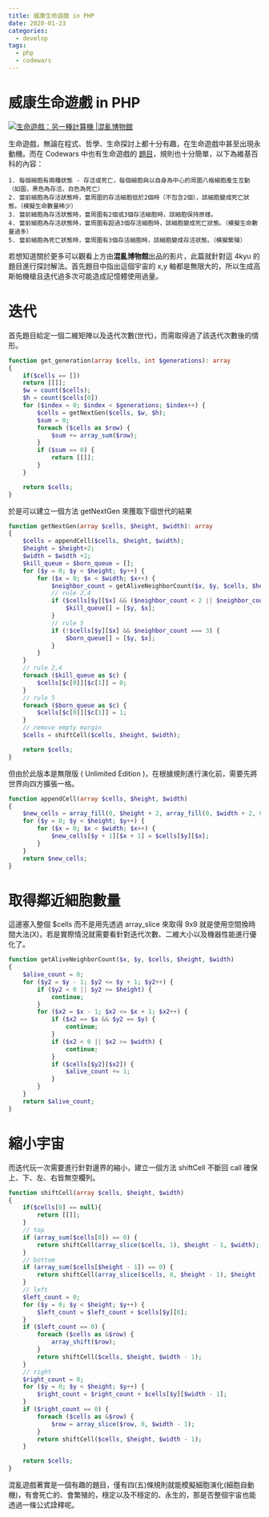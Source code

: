 ```yaml
---
title: 威康生命遊戲 in PHP
date: 2020-01-23
categories:
  - develop
tags:
  - php
  - codewars
---
```


# 威康生命遊戲 in PHP

[![生命遊戲：另一種計算機 |混亂博物館](https://i.ytimg.com/vi/GQNREcMVPHY/hqdefault.jpg)](https://www.youtube.com/embed/GQNREcMVPHY "生命遊戲：另一種計算機 |混亂博物館")

生命遊戲，無論在程式、哲學、生命探討上都十分有趣，在生命遊戲中甚至出現永動機。而在 Codewars 中也有生命遊戲的 [題目](https://www.codewars.com/kata/52423db9add6f6fc39000354)，規則也十分簡單，以下為維基百科的內容：

```
1. 每個細胞有兩種狀態 - 存活或死亡，每個細胞與以自身為中心的周圍八格細胞產生互動（如圖，黑色為存活，白色為死亡）
2. 當前細胞為存活狀態時，當周圍的存活細胞低於2個時（不包含2個），該細胞變成死亡狀態。（模擬生命數量稀少）
3. 當前細胞為存活狀態時，當周圍有2個或3個存活細胞時，該細胞保持原樣。
4. 當前細胞為存活狀態時，當周圍有超過3個存活細胞時，該細胞變成死亡狀態。（模擬生命數量過多）
5. 當前細胞為死亡狀態時，當周圍有3個存活細胞時，該細胞變成存活狀態。（模擬繁殖）
```

若想知道關於更多可以觀看上方由**混亂博物館**出品的影片，此篇就針對這 4kyu 的題目進行探討解法。首先題目中指出這個宇宙的 x,y 軸都是無限大的，所以生成高斯帕機槍且迭代過多次可能造成記憶體使用過量。

# 迭代

首先題目給定一個二維矩陣以及迭代次數(世代)，而需取得過了該迭代次數後的情形。

```PHP
function get_generation(array $cells, int $generations): array
{
    if($cells == [])
    return [[]];
    $w = count($cells);
    $h = count($cells[0])
    for ($index = 0; $index < $generations; $index++) {
        $cells = getNextGen($cells, $w, $h);
        $sum = 0;
        foreach ($cells as $row) {
            $sum += array_sum($row);
        }
        if ($sum == 0) {
            return [[]];
        }
    }

    return $cells;
}
```

於是可以建立一個方法 getNextGen 來獲取下個世代的結果

```PHP
function getNextGen(array $cells, $height, $width): array
{
    $cells = appendCell($cells, $height, $width);
    $height = $height+2;
    $width = $width +2;
    $kill_queue = $born_queue = [];
    for ($y = 0; $y < $height; $y++) {
        for ($x = 0; $x < $width; $x++) {
            $neighbor_count = getAliveNeighborCount($x, $y, $cells, $height, $width);
            // rule 2,4
            if ($cells[$y][$x] && ($neighbor_count < 2 || $neighbor_count > 3)) {
                $kill_queue[] = [$y, $x];
            }
            // rule 5
            if (!$cells[$y][$x] && $neighbor_count === 3) {
                $born_queue[] = [$y, $x];
            }
        }
    }
    // rule 2,4
    foreach ($kill_queue as $c) {
        $cells[$c[0]][$c[1]] = 0;
    }
    // rule 5
    foreach ($born_queue as $c) {
        $cells[$c[0]][$c[1]] = 1;
    }
    // remove empty margin
    $cells = shiftCell($cells, $height, $width);

    return $cells;
}
```

但由於此版本是無限版 ( Unlimited Edition )，在根據規則進行演化前，需要先將世界向四方擴張一格。

```PHP
function appendCell(array $cells, $height, $width)
{
    $new_cells = array_fill(0, $height + 2, array_fill(0, $width + 2, 0));
    for ($y = 0; $y < $height; $y++) {
        for ($x = 0; $x < $width; $x++) {
            $new_cells[$y + 1][$x + 1] = $cells[$y][$x];
        }
    }
    return $new_cells;
}
```

# 取得鄰近細胞數量

這邊塞入整個 $cells 而不是用先透過 array_slice 來取得 9x9 就是使用空間換時間大法(X)，若是實際情況就需要看針對迭代次數、二維大小以及機器性能進行優化了。

```PHP
function getAliveNeighborCount($x, $y, $cells, $height, $width)
{
    $alive_count = 0;
    for ($y2 = $y - 1; $y2 <= $y + 1; $y2++) {
        if ($y2 < 0 || $y2 >= $height) {
            continue;
        }
        for ($x2 = $x - 1; $x2 <= $x + 1; $x2++) {
            if ($x2 == $x && $y2 == $y) {
                continue;
            }
            if ($x2 < 0 || $x2 >= $width) {
                continue;
            }
            if ($cells[$y2][$x2]) {
                $alive_count += 1;
            }
        }
    }
    return $alive_count;
}
```

# 縮小宇宙

而迭代玩一次需要進行針對邊界的縮小，建立一個方法 shiftCell 不斷回 call 確保上、下、左、右皆無空欄列。

```PHP
function shiftCell(array $cells, $height, $width)
{
    if($cells[0] == null){
        return [[]];
    }
    // top
    if (array_sum($cells[0]) == 0) {
        return shiftCell(array_slice($cells, 1), $height - 1, $width);
    }
    // bottom
    if (array_sum($cells[$height - 1]) == 0) {
        return shiftCell(array_slice($cells, 0, $height - 1), $height - 1, $width);
    }
    // left
    $left_count = 0;
    for ($y = 0; $y < $height; $y++) {
        $left_count = $left_count + $cells[$y][0];
    }
    if ($left_count == 0) {
        foreach ($cells as &$row) {
            array_shift($row);
        }
        return shiftCell($cells, $height, $width - 1);
    }
    // right
    $right_count = 0;
    for ($y = 0; $y < $height; $y++) {
        $right_count = $right_count + $cells[$y][$width - 1];
    }
    if ($right_count == 0) {
        foreach ($cells as &$row) {
            $row = array_slice($row, 0, $width - 1);
        }
        return shiftCell($cells, $height, $width - 1);
    }

    return $cells;
}
```

混亂遊戲著實是一個有趣的題目，僅有四(五)條規則就能模擬細胞演化(細胞自動機)，有會死亡的、會繁殖的，穩定以及不穩定的、永生的，那是否整個宇宙也能透過一條公式詮釋呢。
